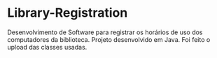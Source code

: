 # Library-Registration
Desenvolvimento de Software para registrar os horários de uso dos computadores da biblioteca.
Projeto desenvolvido em Java. Foi feito o upload das classes usadas.
